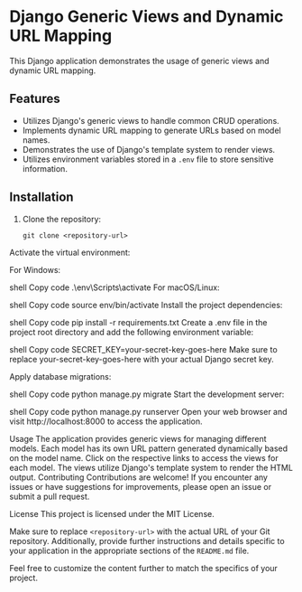 # Django Generic Views and Dynamic URL Mapping

This Django application demonstrates the usage of generic views and dynamic URL mapping.

## Features

- Utilizes Django's generic views to handle common CRUD operations.
- Implements dynamic URL mapping to generate URLs based on model names.
- Demonstrates the use of Django's template system to render views.
- Utilizes environment variables stored in a `.env` file to store sensitive information.

## Installation

1. Clone the repository:

   ```shell
   git clone <repository-url>
Activate the virtual environment:

For Windows:

shell
Copy code
.\env\Scripts\activate
For macOS/Linux:

shell
Copy code
source env/bin/activate
Install the project dependencies:

shell
Copy code
pip install -r requirements.txt
Create a .env file in the project root directory and add the following environment variable:

shell
Copy code
SECRET_KEY=your-secret-key-goes-here
Make sure to replace your-secret-key-goes-here with your actual Django secret key.

Apply database migrations:

shell
Copy code
python manage.py migrate
Start the development server:

shell
Copy code
python manage.py runserver
Open your web browser and visit http://localhost:8000 to access the application.

Usage
The application provides generic views for managing different models.
Each model has its own URL pattern generated dynamically based on the model name.
Click on the respective links to access the views for each model.
The views utilize Django's template system to render the HTML output.
Contributing
Contributions are welcome! If you encounter any issues or have suggestions for improvements, please open an issue or submit a pull request.

License
This project is licensed under the MIT License.


Make sure to replace `<repository-url>` with the actual URL of your Git repository. Additionally, provide further instructions and details specific to your application in the appropriate sections of the `README.md` file.

Feel free to customize the content further to match the specifics of your project.
